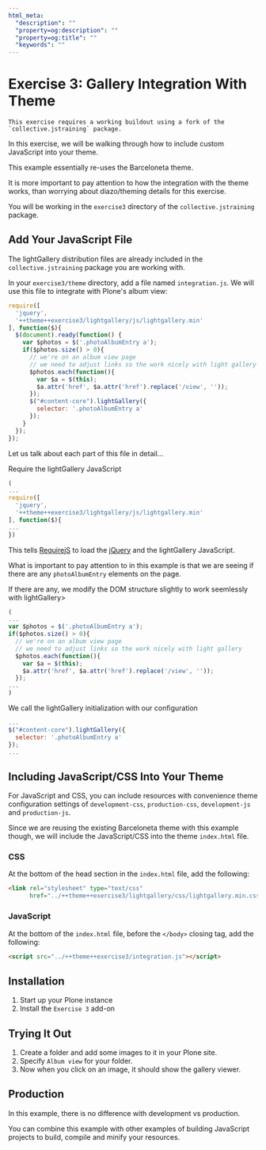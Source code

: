 ```yaml
---
html_meta:
  "description": ""
  "property=og:description": ""
  "property=og:title": ""
  "keywords": ""
---
```


# Exercise 3: Gallery Integration With Theme

```{warning}
This exercise requires a working buildout using a fork of the `collective.jstraining` package.
```

In this exercise, we will be walking through how to include custom JavaScript into your theme.

This example essentially re-uses the Barceloneta theme.

It is more important to pay attention to how the integration with the theme works, than worrying about diazo/theming details for this exercise.

You will be working in the `exercise3` directory of the `collective.jstraining` package.

## Add Your JavaScript File

The lightGallery distribution files are already included in the `collective.jstraining` package you are working with.

In your `exercise3/theme` directory, add a file named `integration.js`.
We will use this file to integrate with Plone's album view:

```javascript
require([
  'jquery',
  '++theme++exercise3/lightgallery/js/lightgallery.min'
], function($){
  $(document).ready(function() {
    var $photos = $('.photoAlbumEntry a');
    if($photos.size() > 0){
      // we're on an album view page
      // we need to adjust links so the work nicely with light gallery
      $photos.each(function(){
        var $a = $(this);
        $a.attr('href', $a.attr('href').replace('/view', ''));
      });
      $("#content-core").lightGallery({
        selector: '.photoAlbumEntry a'
      });
    }
  });
});
```

Let us talk about each part of this file in detail...

Require the lightGallery JavaScript

```javascript
(
...
require([
  'jquery',
  '++theme++exercise3/lightgallery/js/lightgallery.min'
], function($){
...
})
```

This tells [RequirejS](https://requirejs.org/) to load the [jQuery](https://jquery.com/) and the lightGallery JavaScript.

What is important to pay attention to in this example is that we are seeing if there are any `photoAlbumEntry` elements on the page.

If there are any, we modify the DOM structure slightly to work seemlessly with lightGallery>

```javascript
(
...
var $photos = $('.photoAlbumEntry a');
if($photos.size() > 0){
  // we're on an album view page
  // we need to adjust links so the work nicely with light gallery
  $photos.each(function(){
    var $a = $(this);
    $a.attr('href', $a.attr('href').replace('/view', ''));
  });
...
)
```

We call the lightGallery initialization with our configuration

```javascript
...
$("#content-core").lightGallery({
  selector: '.photoAlbumEntry a'
});
...
```

## Including JavaScript/CSS Into Your Theme

For JavaScript and CSS, you can include resources with convenience theme configuration settings of `development-css`, `production-css`, `development-js` and `production-js`.

Since we are reusing the existing Barceloneta theme with this example though, we will include the JavaScript/CSS into the theme `index.html` file.

### CSS

At the bottom of the head section in the `index.html` file, add the following:

```html
<link rel="stylesheet" type="text/css"
      href="../++theme++exercise3/lightgallery/css/lightgallery.min.css" />
```

### JavaScript

At the bottom of the `index.html` file, before the `</body>` closing tag, add the following:

```html
<script src="../++theme++exercise3/integration.js"></script>
```

## Installation

1. Start up your Plone instance
2. Install the `Exercise 3` add-on

## Trying It Out

1. Create a folder and add some images to it in your Plone site.
2. Specify `Album view` for your folder.
3. Now when you click on an image, it should show the gallery viewer.

## Production

In this example, there is no difference with development vs production.

You can combine this example with other examples of building JavaScript projects to build, compile and minify your resources.
